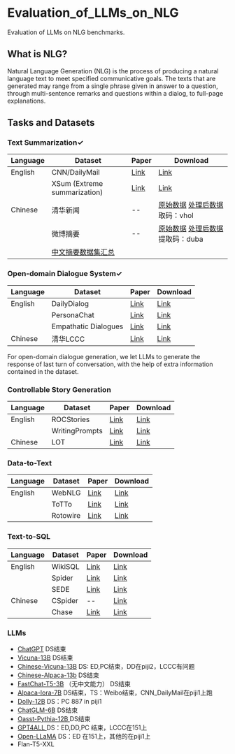 # Evaluation_of_LLMs_on_NLG
Evaluation of LLMs on NLG benchmarks.

## What is NLG?

Natural Language Generation (NLG) is the process of producing a natural language text to meet specified communicative goals. The texts that are generated may range from a single phrase given in answer to a question, through multi-sentence remarks and questions within a dialog, to full-page explanations.

## Tasks and Datasets

### Text Summarization$\checkmark$

| Language | Dataset                                                      | Paper                                          | Download                                                     |
| -------- | ------------------------------------------------------------ | ---------------------------------------------- | ------------------------------------------------------------ |
| English  | CNN/DailyMail                                                | [Link](https://arxiv.org/pdf/1602.06023v5.pdf) | [Link](https://github.com/abisee/cnn-dailymail)              |
|          | XSum (Extreme summarization)                                 | [Link](https://arxiv.org/pdf/1808.08745v1.pdf) | [Link](https://github.com/EdinburghNLP/XSum/tree/master/XSum-Dataset) |
| Chinese  | 清华新闻                                                     | --                                             | [原始数据](http://thuctc.thunlp.org/) [处理后数据](https://pan.baidu.com/share/init?surl=a-CUtTc5xQFB9_EJaxDklA) 取码：vhol |
|          | 微博摘要                                                     | --                                             | [原始数据](https://www.jianshu.com/p/8f52352f0748?tdsourcetag=s_pcqq_aiomsg) [处理后数据](https://pan.baidu.com/share/init?surl=80aTaZe-5jopVBBJhBrTWg) 提取码：duba |
|          | [中文摘要数据集汇总](https://zhuanlan.zhihu.com/p/341398288) |                                                |                                                              |



### Open-domain Dialogue System$\checkmark$

| Language | Dataset              | Paper                                          | Download                                                     |
| -------- | -------------------- | ---------------------------------------------- | ------------------------------------------------------------ |
| English  | DailyDialog          | [Link](https://arxiv.org/pdf/1710.03957v1.pdf) | [Link](http://yanran.li/dailydialog)                         |
|          | PersonaChat          | [Link](https://arxiv.org/abs/1801.07243)       | [Link](https://www.kaggle.com/datasets/atharvjairath/personachat) |
|          | Empathatic Dialogues | [Link](https://arxiv.org/abs/1811.00207)       | [Link](https://www.kaggle.com/datasets/atharvjairath/empathetic-dialogues-facebook-ai) |
| Chinese  | 清华LCCC             | [Link](https://arxiv.org/abs/2008.03946)       | [Link](https://github.com/thu-coai/CDial-GPT)                |

For open-domain dialogue generation, we let LLMs to generate the response of last turn of conversation, with the help of extra information contained in the dataset.



### Controllable Story Generation

| Language | Dataset        | Paper                                                        | Download                                                     |
| -------- | -------------- | ------------------------------------------------------------ | ------------------------------------------------------------ |
| English  | ROCStories     | [Link](https://aclanthology.org/N16-1098.pdf)                | [Link](https://cs.rochester.edu/nlp/rocstories/)             |
|          | WritingPrompts | [Link](https://arxiv.org/pdf/1805.04833v1.pdf)               | [Link](https://www.kaggle.com/ratthachat/writing-prompts)    |
| Chinese  | LOT            | [Link](https://direct.mit.edu/tacl/article/doi/10.1162/tacl_a_00469/110537/LOT-A-Story-Centric-Benchmark-for-Evaluating) | [Link](https://cloud.tsinghua.edu.cn/d/0cf033b0c7c049be855d/) |



### Data-to-Text

| Language | Dataset  | Paper                                          | Download                                                  |
| -------- | -------- | ---------------------------------------------- | --------------------------------------------------------- |
| English  | WebNLG   | [Link](https://aclanthology.org/P17-1017.pdf)  | [Link](https://webnlg-challenge.loria.fr/)                |
|          | ToTTo    | [Link](https://arxiv.org/pdf/2004.14373v3.pdf) | [Link](https://github.com/google-research-datasets/totto) |
|          | Rotowire | [Link](https://arxiv.org/pdf/1707.08052v1.pdf) | [Link](https://github.com/harvardnlp/boxscore-data)       |



### Text-to-SQL

| Language | Dataset | Paper                                               | Download                                                     |
| -------- | ------- | --------------------------------------------------- | ------------------------------------------------------------ |
| English  | WikiSQL | [Link](http://arxiv.org/abs/1709.00103)             | [Link](https://github.com/salesforce/WikiSQL)                |
|          | Spider  | [Link](https://arxiv.org/abs/1809.08887)            | [Link](https://github.com/taoyds/spider)                     |
|          | SEDE    | [Link](https://arxiv.org/pdf/2106.05006v1.pdf)      | [Link](https://github.com/hirupert/sede)                     |
| Chinese  | CSpider | --                                                  | [Link](https://github.com/taolusi/chisp)                     |
|          | Chase   | [Link](https://aclanthology.org/2021.acl-long.180/) | [Link](https://github.com/xjtu-intsoft/chase/tree/page/data) |



### LLMs

- [ChatGPT](https://chat.openai.com/auth/login) DS结束
- [Vicuna-13B](https://github.com/lm-sys/FastChat)  DS结束
- [Chinese-Vicuna-13B](https://huggingface.co/Chinese-Vicuna/Chinese-Vicuna-lora-13b-belle-and-guanaco)  DS: ED,PC结束，DD在piji2，LCCC有问题
- [Chinese-Alpaca-13b](https://github.com/ymcui/Chinese-LLaMA-Alpaca/wiki)  DS结束
- [FastChat-T5-3B](https://huggingface.co/lmsys/fastchat-t5-3b-v1.0) （无中文能力） DS结束
-  [Alpaca-lora-7B](https://github.com/tatsu-lab/stanford_alpaca)  DS结束，TS：Weibo结束，CNN_DailyMail在piji1上跑
- [Dolly-12B](https://huggingface.co/databricks/dolly-v2-12b)  DS：PC 887 in piji1
- [ChatGLM-6B](https://huggingface.co/THUDM/chatglm-6b)  DS结束
- [Oasst-Pythia-12B ](https://huggingface.co/OpenAssistant) DS结束
- [GPT4ALL ](https://huggingface.co/nomic-ai/gpt4all-13b-snoozy?text=My+name+is+Julien+and+I+like+to) DS：ED,DD,PC 结束，LCCC在151上
- [Open-LLaMA](https://github.com/openlm-research/open_llama)  DS：ED 在151上，其他的在piji1上
- Flan-T5-XXL
